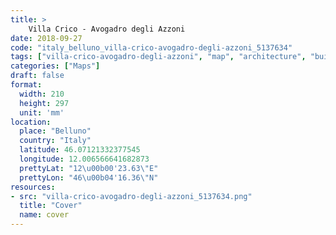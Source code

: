 ```yaml
---
title: > 
    Villa Crico - Avogadro degli Azzoni
date: 2018-09-27
code: "italy_belluno_villa-crico-avogadro-degli-azzoni_5137634"
tags: ["villa-crico-avogadro-degli-azzoni", "map", "architecture", "buildings", "Belluno", "Italy"]
categories: ["Maps"]
draft: false
format:
  width: 210
  height: 297
  unit: 'mm'
location:
  place: "Belluno"
  country: "Italy"
  latitude: 46.07121332377545
  longitude: 12.006566641682873
  prettyLat: "12\u00b00'23.63\"E"
  prettyLon: "46\u00b04'16.36\"N"
resources:
- src: "villa-crico-avogadro-degli-azzoni_5137634.png"
  title: "Cover"
  name: cover
---
```


